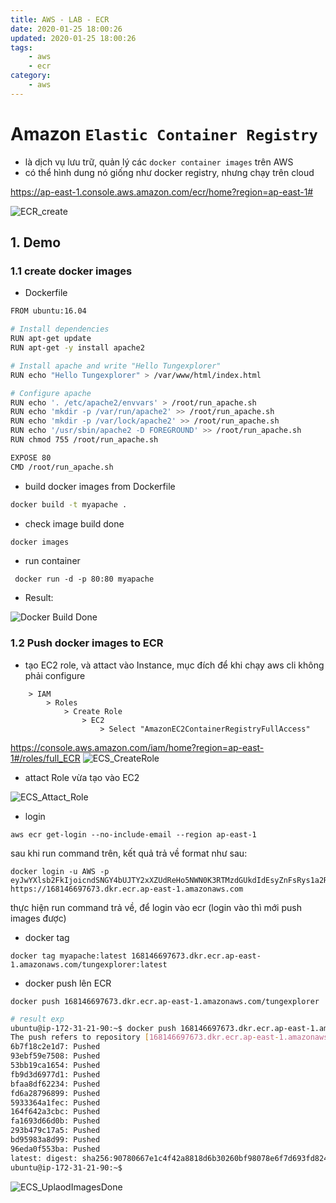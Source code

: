 ```yaml
---
title: AWS - LAB - ECR
date: 2020-01-25 18:00:26
updated: 2020-01-25 18:00:26
tags:
    - aws
    - ecr
category: 
    - aws
---
```


# Amazon `Elastic Container Registry`
- là dịch vụ lưu trữ, quản lý các `docker container images` trên AWS
- có thể hình dung nó giống như docker registry, nhưng chạy trên cloud

https://ap-east-1.console.aws.amazon.com/ecr/home?region=ap-east-1#

![ECR_create](https://tungexplorer.s3.ap-southeast-1.amazonaws.com/aws/ecs/ECR_create.PNG)

## 1. Demo
### 1.1 create docker images
- Dockerfile

```bash
FROM ubuntu:16.04

# Install dependencies
RUN apt-get update
RUN apt-get -y install apache2

# Install apache and write "Hello Tungexplorer" 
RUN echo "Hello Tungexplorer" > /var/www/html/index.html

# Configure apache
RUN echo '. /etc/apache2/envvars' > /root/run_apache.sh
RUN echo 'mkdir -p /var/run/apache2' >> /root/run_apache.sh
RUN echo 'mkdir -p /var/lock/apache2' >> /root/run_apache.sh
RUN echo '/usr/sbin/apache2 -D FOREGROUND' >> /root/run_apache.sh
RUN chmod 755 /root/run_apache.sh

EXPOSE 80
CMD /root/run_apache.sh
```
- build docker images from Dockerfile
```bash
docker build -t myapache .
```
- check image build done
```bash
docker images
```
- run container
```
 docker run -d -p 80:80 myapache
```
- Result:   

![Docker Build Done](https://tungexplorer.s3.ap-southeast-1.amazonaws.com/aws/ecs/ECR_build_docker_done.PNG)

### 1.2 Push docker images to ECR
- tạo EC2 role, và attact vào Instance, mục đích để khi chạy aws cli không phải configure   
```
    > IAM
        > Roles
            > Create Role
                > EC2
                    > Select "AmazonEC2ContainerRegistryFullAccess" 
```
https://console.aws.amazon.com/iam/home?region=ap-east-1#/roles/full_ECR
![ECS_CreateRole](https://tungexplorer.s3.ap-southeast-1.amazonaws.com/aws/ecs/ECS_CreateRole.PNG)

- attact Role vừa tạo vào EC2   

![ECS_Attact_Role](https://tungexplorer.s3.ap-southeast-1.amazonaws.com/aws/ecs/ECS_Attact_Role.PNG)
- login
```
aws ecr get-login --no-include-email --region ap-east-1
```
sau khi run command trên, kết quả trả về format như sau:
```
docker login -u AWS -p eyJwYXlsb2FkIjoicndSNGY4bUJTY2xXZUdReHo5NWN0K3RTMzdGUkdIdEsyZnFsRys1a2RaMlFDL0JyNk5JNHpMLzNbTBUSXJuQUFhdUdlQT09IiwidmVyc2lvbiI6IjIiLCJ0eXBlIjoiREFUQV9LRVkiLCJleHBpcmF0aW9uIjoxNTc5OTc2MjEzfQ== https://168146697673.dkr.ecr.ap-east-1.amazonaws.com
```
thực hiện run command trả về, để login vào ecr (login vào thì mới push images được)
- docker tag
```
docker tag myapache:latest 168146697673.dkr.ecr.ap-east-1.amazonaws.com/tungexplorer:latest
```
- docker push lên ECR
```
docker push 168146697673.dkr.ecr.ap-east-1.amazonaws.com/tungexplorer
```
```bash
# result exp
ubuntu@ip-172-31-21-90:~$ docker push 168146697673.dkr.ecr.ap-east-1.amazonaws.com/tungexplorer
The push refers to repository [168146697673.dkr.ecr.ap-east-1.amazonaws.com/tungexplorer]
6b7f18c2e1d7: Pushed 
93ebf59e7508: Pushed 
53bb19ca1654: Pushed 
fb9d3d6977d1: Pushed 
bfaa8df62234: Pushed 
fd6a28796899: Pushed 
5933364a1fec: Pushed 
164f642a3cbc: Pushed 
fa1693d66d0b: Pushed 
293b479c17a5: Pushed 
bd95983a8d99: Pushed 
96eda0f553ba: Pushed 
latest: digest: sha256:90780667e1c4f42a8818d6b30260bf98078e6f7d693fd8245b2be4cab83bc216 size: 2816
ubuntu@ip-172-31-21-90:~$ 
```
![ECS_UplaodImagesDone](https://tungexplorer.s3.ap-southeast-1.amazonaws.com/aws/ecs/ECS_uploadImagesDone.PNG)